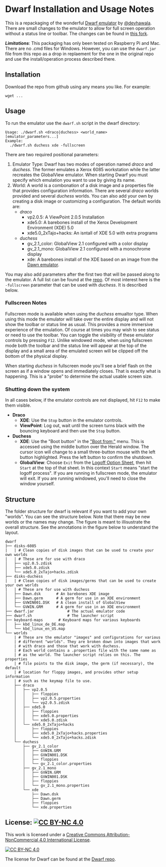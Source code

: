 # Dwarf Installation and Usage Notes

This is a repackaging of the wonderful [Dwarf emulator](https://github.com/devhawala/dwarf) by [@devhawala](https://github.com/devhawala). There are small changes to the emulator to allow for full screen operation without a status line or toolbar. The changes can be found in [this fork](https://github.com/jpasqua/dwarf).

***Limitations***: This packaging has only been tested on Raspberry Pi and Mac. There are no .cmd files for Windows. However, you can use the `dwarf.jar` file from this repo as a drop in replaement for the one in the original repo and use the install/operation process described there.

## Installation

Download the repo from github using any means you like. For example:

```
wget ...
```

## Usage

To run the emulator use the `dwarf.sh` script in the dwarf directory:

```
Usage: ./dwarf.sh <draco|duchess> <world_name> [emulator_parameters...]
Example:
  ./dwarf.sh duchess xde -fullscreen
```

There are two required positional parameters:

1. Emulator Type: Dwarf has two modes of operation named *draco* and *duchess*. The former emulates a Xerox 6085 workstation while the latter recreates the GlobalView emulator. When starting Dwarf you must specify which emulation you want to use by giving its name.
2. World: A world is a combonation of a disk image and a properties file that provides configuration information. There are several *draco* worlds provided and several *duchess* worlds. You can also add your own by creating a disk image or customizing a configuration. The default worlds are:
	* *draco*
		* vp2.0.5: A ViewPoint 2.0.5 Installation
	   	* xde5.0: A barebones install of the Xerox Development Environment (XDE) 5.0
  		* xde5.0_2xTajo+hacks: An isntall of XDE 5.0 with extra programs
	* *duchess*
		* gv_2.1_color: GlobalView 2.1 configured with a color display
      	* gv_2.1_mono: GlobalView 2.1 configured with a monochrome display
      	* xde: A barebones install of the XDE based on an image from the [Dawn emulator](https://www.woodward.org/mps/).

You may also add parameters after the first two that will be passed along to the emulator. A full list can be found at the [repo](https://github.com/jpasqua/dwarf?tab=readme-ov-file#command-line-parameters-for-dwarf). Of most interest here is the `-fullscreen` parameter that can be used with *duchess*. It is described below.

### Fullscreen Notes

Fullscreen mode is available when using the *duchess* emualtor type. When using this mode the emulator will take over the entire display and will not show the toolbar or status line as usual. This provides a more immersive experience of the emulation. Of course at times you may wish to see status or need to use the toolbar. You can toggle the visibility of these emulator controls by pressing `F12`. Unlike windowed mode, when using fullscreen mode both the toolbar and the status line will appear at the top of the display and a small area of the emulated screen will be clipped off the bottom of the physical display. 

When starting *duchess* in fullscreen mode you'll see a brief flash on the screen as if a window opens and immediately closes. That is exactly what is happening. This is a "probe" to determine the actual usable screen size.

### Shutting down the system

In all cases below, if the emulator controls are not displayed, hit `F12` to make them visible.

* **Draco**
	* **XDE**: Use the `Stop` button in the emulator controls. 
	* **ViewPoint**: Log out, wait until the screen turns black with the bouncing keyboard and then use the `Stop` button.
* **Duchess**
	* **XDE**: Use the "Boot button" in the ["Boot from:"](images/XDEBootMenu.png) menu. This is accessed using the middle button over the Herald window. The cursor icon will change to a small three-button mouse with the left button highlighted. Press the left button to confirm the shutdown.
	* **GlobalView**: Choose `Exit` from the [Logoff Option Sheet](images/LogoffOptionSheet.png), then hit `Start` at the top of that sheet. In this context `Start` means "start the logoff process". If you are running in fullscreen mode, the emulator will exit. If you are running windowed, you'll need to close the window yourself.

## Structure

The folder structure for dwarf is relevant if you want to add your own "worlds". You can see the structure below. Note that there may be new worlds or the names may change. The figure is meant to illisustrate the overall structure. See the annotations in the figure below to understand the layout.


```
dwarf
├── disks-6085
|   | # Clean copies of disk images that can be used to create your own worlds
|   | # These are for use with draco
│   ├── vp2.0.5.zdisk
│   ├── xde5.0.zdisk
│   └── xde5.0_2xTajo+hacks.zdisk
├── disks-duchess
|   | # Clean copies of disk images/germs that can be used to create your own worlds
|   | # These are for use with duchess
│   ├── Dawn.dsk       # An barebones XDE image
│   ├── Dawn.germ      # A germ for use in an XDE environment
│   ├── GVWIN001.DSK   # A clean install of GlobalView
│   └── GVWIN.GRM      # A germ for use in an XDE environment
├── dwarf.jar				# The actual emulator code
├── dwarf.sh				# The launcher script
├── keyboard-maps		# Keyboard maps for various keyboards
│   ├── kbd_linux_de_DE.map
│   └── kbd_linux_en_US.map
└── worlds
    | # These are the emulator "images" and configurations for various
    | # different "worlds". They are broken down into images that work
    | # with draco and those that work with duchess.
    | # Each world contains a .properties file with the same name as
    | # as the world. The launcher script relies on this. The properties
    | # file points to the disk image, the germ (if necessary), the default
    | # location for floppy images, and provides other setup information
    | # such as the keymap file to use.
    ├── draco
    │   ├── vp2.0.5
    │   │   ├── floppies
    │   │   ├── vp2.0.5.properties
    │   │   └── vp2.0.5.zdisk
    │   ├── xde5.0
    │   │   ├── floppies
    │   │   ├── xde5.0.properties
    │   │   └── xde5.0.zdisk
    │   └── xde5.0_2xTajo+hacks
    │       ├── floppies
    │       ├── xde5.0_2xTajo+hacks.properties
    │       └── xde5.0_2xTajo+hacks.zdisk
    └── duchess
        ├── gv_2.1_color
        │   ├── GVWIN.GRM
        │   ├── GVWIN001.DSK
        │   ├── floppies
        │   └── gv_2.1_color.properties
        ├── gv_2.1_mono
        │   ├── GVWIN.GRM
        │   ├── GVWIN001.DSK
        │   ├── floppies
        │   └── gv_2.1_mono.properties
        └── xde
            ├── Dawn.dsk
            ├── Dawn.germ
            ├── floppies
            └── xde.properties
```

## License: [![CC BY-NC 4.0][cc-by-nc-shield]][cc-by-nc]

This work is licensed under a
[Creative Commons Attribution-NonCommercial 4.0 International License][cc-by-nc].

[![CC BY-NC 4.0][cc-by-nc-image]][cc-by-nc]

[cc-by-nc]: https://creativecommons.org/licenses/by-nc/4.0/
[cc-by-nc-image]: https://licensebuttons.net/l/by-nc/4.0/88x31.png
[cc-by-nc-shield]: https://img.shields.io/badge/License-CC%20BY--NC%204.0-lightgrey.svg

The license for Dwarf can be found at the [Dwarf repo](https://github.com/devhawala/dwarf).